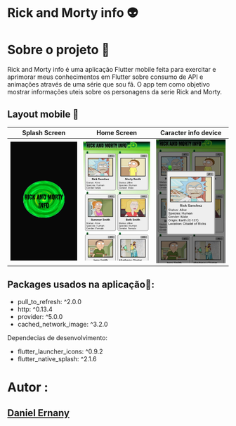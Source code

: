 # Rick and Morty info :alien:


# Sobre o projeto :book:



Rick and Morty info é uma aplicação Flutter mobile feita para exercitar e aprimorar meus conhecimentos em Flutter sobre consumo de API e animações através de uma série que sou fã. O app tem como objetivo mostrar informações uteis sobre os personagens da serie Rick and Morty.

## Layout mobile :iphone:
|Splash Screen|Home Screen|Caracter info device|
| -------- | -------- |-------- |
|![Splash Screen](https://raw.githubusercontent.com/DanielErnany/assets/main/rick_and_morty_info/splashScreen.png)|![Home Screen](https://raw.githubusercontent.com/DanielErnany/assets/main/rick_and_morty_info/homeSceen.png)|![Caracter info device](https://raw.githubusercontent.com/DanielErnany/assets/main/rick_and_morty_info/caracterInfoDevice.png)|
 




## Packages usados na aplicação:file_folder::
*  pull_to_refresh: ^2.0.0
*  http: ^0.13.4
*  provider: ^5.0.0
*  cached_network_image: ^3.2.0

<p> Dependecias de desenvolvimento:</p>

*  flutter_launcher_icons: ^0.9.2
*  flutter_native_splash: ^2.1.6

# Autor :


 ## <a href="https://github.com/DanielErnany">Daniel Ernany</a>



